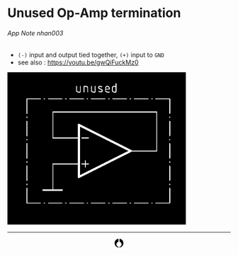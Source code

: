 # Unused Op-Amp termination
###### App Note nhan003

* `(-)` input and output tied together, `(+)` input to `GND`
* see also : https://youtu.be/gwQiFuckMz0

<img src="img/Scr20190216134025.png" alt="unused op-amp termination schematic" width="80%"/>

---
<center>
     <a href="../README.md">
          <img src="../img/nhfavico_black.png" alt="noizHARDWARE logo" width="20"/></center></a>

<!--

,,opamp
,,unused

-->